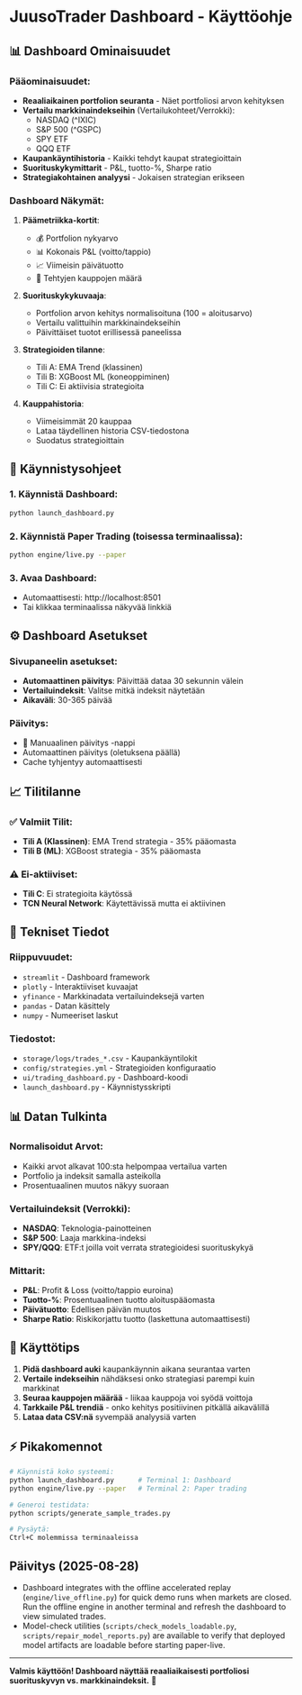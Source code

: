 # JuusoTrader Dashboard - Käyttöohje

## 📊 Dashboard Ominaisuudet

### Pääominaisuudet:
- **Reaaliaikainen portfolion seuranta** - Näet portfoliosi arvon kehityksen
- **Vertailu markkinaindekseihin** (Vertailukohteet/Verrokki):
  - NASDAQ (^IXIC)
  - S&P 500 (^GSPC)  
  - SPY ETF
  - QQQ ETF
- **Kaupankäyntihistoria** - Kaikki tehdyt kaupat strategioittain
- **Suorituskykymittarit** - P&L, tuotto-%, Sharpe ratio
- **Strategiakohtainen analyysi** - Jokaisen strategian erikseen

### Dashboard Näkymät:

1. **Päämetriikka-kortit**:
   - 💰 Portfolion nykyarvo
   - 📊 Kokonais P&L (voitto/tappio)
   - 📈 Viimeisin päivätuotto
   - 🔄 Tehtyjen kauppojen määrä

2. **Suorituskykykuvaaja**:
   - Portfolion arvon kehitys normalisoituna (100 = aloitusarvo)
   - Vertailu valittuihin markkinaindekseihin
   - Päivittäiset tuotot erillisessä paneelissa

3. **Strategioiden tilanne**:
   - Tili A: EMA Trend (klassinen)
   - Tili B: XGBoost ML (koneoppiminen)
   - Tili C: Ei aktiivisia strategioita

4. **Kauppahistoria**:
   - Viimeisimmät 20 kauppaa
   - Lataa täydellinen historia CSV-tiedostona
   - Suodatus strategioittain

## 🚀 Käynnistysohjeet

### 1. Käynnistä Dashboard:
```bash
python launch_dashboard.py
```

### 2. Käynnistä Paper Trading (toisessa terminaalissa):
```bash
python engine/live.py --paper
```

### 3. Avaa Dashboard:
- Automaattisesti: http://localhost:8501
- Tai klikkaa terminaalissa näkyvää linkkiä

## ⚙️ Dashboard Asetukset

### Sivupaneelin asetukset:
- **Automaattinen päivitys**: Päivittää dataa 30 sekunnin välein
- **Vertailuindeksit**: Valitse mitkä indeksit näytetään
- **Aikaväli**: 30-365 päivää

### Päivitys:
- 🔄 Manuaalinen päivitys -nappi
- Automaattinen päivitys (oletuksena päällä)
- Cache tyhjentyy automaattisesti

## 📈 Tilitilanne

### ✅ Valmiit Tilit:
- **Tili A (Klassinen)**: EMA Trend strategia - 35% pääomasta
- **Tili B (ML)**: XGBoost strategia - 35% pääomasta

### ⚠️ Ei-aktiiviset:
- **Tili C**: Ei strategioita käytössä
- **TCN Neural Network**: Käytettävissä mutta ei aktiivinen

## 🔧 Tekniset Tiedot

### Riippuvuudet:
- `streamlit` - Dashboard framework
- `plotly` - Interaktiiviset kuvaajat  
- `yfinance` - Markkinadata vertailuindeksejä varten
- `pandas` - Datan käsittely
- `numpy` - Numeeriset laskut

### Tiedostot:
- `storage/logs/trades_*.csv` - Kaupankäyntilokit
- `config/strategies.yml` - Strategioiden konfiguraatio
- `ui/trading_dashboard.py` - Dashboard-koodi
- `launch_dashboard.py` - Käynnistysskripti

## 📊 Datan Tulkinta

### Normalisoidut Arvot:
- Kaikki arvot alkavat 100:sta helpompaa vertailua varten
- Portfolio ja indeksit samalla asteikolla
- Prosentuaalinen muutos näkyy suoraan

### Vertailuindeksit (Verrokki):
- **NASDAQ**: Teknologia-painotteinen
- **S&P 500**: Laaja markkina-indeksi
- **SPY/QQQ**: ETF:t joilla voit verrata strategioidesi suorituskykyä

### Mittarit:
- **P&L**: Profit & Loss (voitto/tappio euroina)
- **Tuotto-%**: Prosentuaalinen tuotto aloituspääomasta
- **Päivätuotto**: Edellisen päivän muutos
- **Sharpe Ratio**: Riskikorjattu tuotto (laskettuna automaattisesti)

## 🎯 Käyttötips

1. **Pidä dashboard auki** kaupankäynnin aikana seurantaa varten
2. **Vertaile indekseihin** nähdäksesi onko strategiasi parempi kuin markkinat
3. **Seuraa kauppojen määrää** - liikaa kauppoja voi syödä voittoja
4. **Tarkkaile P&L trendiä** - onko kehitys positiivinen pitkällä aikavälillä
5. **Lataa data CSV:nä** syvempää analyysiä varten

## ⚡ Pikakomennot

```bash
# Käynnistä koko systeemi:
python launch_dashboard.py      # Terminal 1: Dashboard
python engine/live.py --paper   # Terminal 2: Paper trading

# Generoi testidata:
python scripts/generate_sample_trades.py

# Pysäytä:
Ctrl+C molemmissa terminaaleissa
```

## Päivitys (2025-08-28)

- Dashboard integrates with the offline accelerated replay (`engine/live_offline.py`) for quick demo runs when markets are closed. Run the offline engine in another terminal and refresh the dashboard to view simulated trades.
- Model-check utilities (`scripts/check_models_loadable.py`, `scripts/repair_model_reports.py`) are available to verify that deployed model artifacts are loadable before starting paper-live.

---
**Valmis käyttöön! Dashboard näyttää reaaliaikaisesti portfoliosi suorituskyvyn vs. markkinaindeksit.** 🎉

